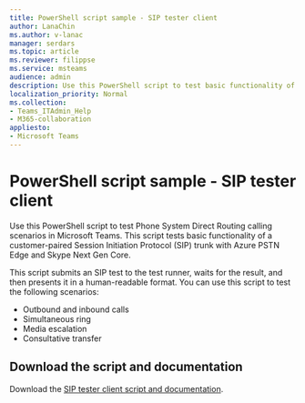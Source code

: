 ```yaml
---
title: PowerShell script sample - SIP tester client 
author: LanaChin
ms.author: v-lanac
manager: serdars
ms.topic: article
ms.reviewer: filippse
ms.service: msteams
audience: admin
description: Use this PowerShell script to test basic functionality of a customer-paired SIP trunk with Azure PSTN Edge and Skype Next Gen Core.
localization_priority: Normal
ms.collection: 
- Teams_ITAdmin_Help
- M365-collaboration
appliesto: 
- Microsoft Teams
---
```


# PowerShell script sample - SIP tester client

Use this PowerShell script to test Phone System Direct Routing calling scenarios in Microsoft Teams. This script tests basic functionality of a customer-paired Session Initiation Protocol (SIP) trunk with Azure PSTN Edge and Skype Next Gen Core.

This script submits an SIP test to the test runner, waits for the result, and then presents it in a human-readable format. You can use this script to test the following scenarios:

- Outbound and inbound calls
- Simultaneous ring
- Media escalation
- Consultative transfer

## Download the script and documentation

Download the [SIP tester client script and documentation](https://github.com/MicrosoftDocs/OfficeDocs-SkypeForBusiness/blob/live/Teams/downloads/sip-tester-client/siptesterclient.zip?raw=true).